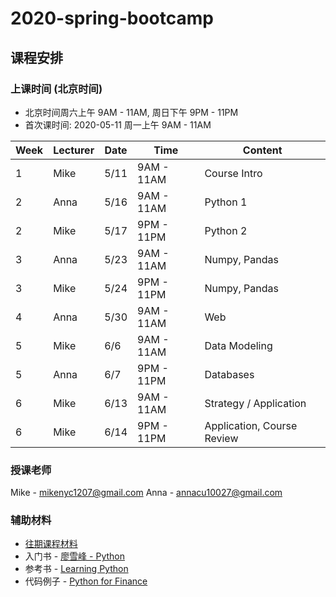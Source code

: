 # 2020-spring-bootcamp

## 课程安排
### 上课时间 (北京时间)
* 北京时间周六上午 9AM - 11AM, 周日下午 9PM - 11PM
* 首次课时间: 2020-05-11 周一上午 9AM - 11AM

|Week|Lecturer|Date|Time|Content|
|---|---|---|---|---|
| 1 | Mike | 5/11 | 9AM - 11AM | Course Intro |
| 2 | Anna | 5/16 | 9AM - 11AM | Python 1 |
| 2 | Mike | 5/17 | 9PM - 11PM | Python 2 |
| 3 | Anna | 5/23 | 9AM - 11AM | Numpy, Pandas|
| 3 | Mike | 5/24 | 9PM - 11PM | Numpy, Pandas|
| 4 | Anna | 5/30 | 9AM - 11AM | Web |
| 5 | Mike | 6/6 | 9AM - 11AM | Data Modeling |
| 5 | Anna | 6/7 | 9PM - 11PM | Databases |
| 6 | Mike | 6/13 | 9AM - 11AM | Strategy / Application  |
| 6 | Mike | 6/14 | 9PM - 11PM | Application, Course Review |

### 授课老师
Mike - mikenyc1207@gmail.com
Anna - annacu10027@gmail.com

### 辅助材料
* [往期课程材料](https://github.com/stargrep/summer-bootcamp)
* 入门书 - [廖雪峰 - Python](https://www.liaoxuefeng.com/wiki/1016959663602400)
* 参考书 - [Learning Python](https://cfm.ehu.es/ricardo/docs/python/Learning_Python.pdf)
* 代码例子 - [Python for Finance](https://github.com/PacktPublishing/Python-for-Finance-Second-Edition)
